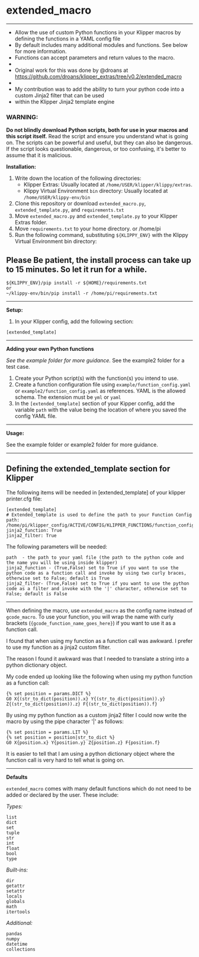 # extended_macro
---
* Allow the use of custom Python functions in your Klipper macros by defining the functions in a YAML config file
* By default includes many additional modules and functions. See below for more information.
* Functions can accept parameters and return values to the macro.
*
* Original work for this was done by @droans at https://github.com/droans/klipper_extras/tree/v0.2/extended_macro
*
* My contribution was to add the ability to turn your python code into a custom Jinja2 filter that can be used
* within the Klipper Jinja2 template engine

### WARNING:

**Do not blindly download Python scripts, both for use in your macros and this script itself.** Read the script and ensure you understand what is going on. The scripts can be powerful and useful, but they can also be dangerous. If the script looks questionable, dangerous, or too confusing, it's better to assume that it is malicious.

**Installation:**
1. Write down the location of the following directories:
    * Klipper Extras: Usually located at `/home/USER/klipper/klippy/extras`.
    * Klippy Virtual Environment `bin` directory: Usually located at `/home/USER/klippy-env/bin`
2. Clone this repository or download `extended_macro.py`, `extended_template.py`, and `requirements.txt`
3. Move `extended_macro.py` and `extended_template.py` to your Klipper Extras folder.
4. Move `requirements.txt` to your home directory. or /home/pi
5. Run the following command, substituting `${KLIPPY_ENV}` with the Klippy Virtual Environment bin directory:

## Please Be patient, the install process can take up to 15 minutes.  So let it run for a while.

```
${KLIPPY_ENV}/pip install -r ${HOME}/requirements.txt
or
~/klippy-env/bin/pip install -r /home/pi/requirements.txt
```

---
**Setup:**

1. In your Klipper config, add the following section:
```
[extended_template]
```

---
**Adding your own Python functions**

*See the example folder for more guidance.* See the example2 folder for a test case.

1. Create your Python script(s) with the function(s) you intend to use.
2. Create a function configuration file using `example/function_config.yaml` or `example2/function_config.yaml` as references. YAML is the allowed schema. The extension must be `yml` or `yaml`
3. In the `[extended_template]` section of your Kipper config, add the variable `path` with the value being the location of where you saved the config YAML file.

---
**Usage:**

See the example folder or example2 folder for more guidance.

---

## Defining the extended_template section for Klipper

The following items will be needed in [extended_template] of your klipper printer.cfg file:

```
[extended_template]
# Extended_template is used to define the path to your Function Config
path: /home/pi/klipper_config/ACTIVE/CONFIG/KLIPPER_FUNCTIONS/function_config.yaml
jinja2_function: True
jinja2_filter: True

```

The following parameters will be needed:

```
path  - the path to your yaml file (the path to the python code and the name you will be using inside klipper)
jinja2_function - (True,False) set to True if you want to use the python code as a function call and invoke by using two curly braces, otherwise set to False; default is True
jinja2_filter- (True,False) set to True if you want to use the python code as a filter and invoke with the '|' character, otherwise set to False; default is False
```
---

When defining the macro, use `extended_macro` as the config name instead of `gcode_macro`. To use your function, you will wrap the name with curly brackets (`{gcode_function_name_goes_here}`) if you want to use it as a function call.

I found that when using my function as a function call was awkward.  I prefer to use my function as a jinja2 custom filter.

The reason I found it awkward was that I needed to translate a string into a python dictionary object.

My code ended up looking like the following when using my python function as a function call:

```
{% set position = params.DICT %}
G0 X{(str_to_dict(position)).x} Y{(str_to_dict(position)).y} Z{(str_to_dict(position)).z} F{(str_to_dict(position)).f}
```

By using my python function as a custom jinja2 filter I could now write the macro by using the pipe character '|' as follows:

```
{% set position = params.LIT %}
{% set position = position|str_to_dict %}
G0 X{position.x} Y{position.y} Z{position.z} F{position.f}
```

It is easier to tell that I am using a python dictionary object where the function call is very hard to tell what is going on.

---
**Defaults**

`extended_macro` comes with many default functions which do not need to be added or declared by the user. These include:

*Types:*
```
list
dict
set
tuple
str
int
float
bool
type
```

*Built-ins:*
```
dir
getattr
setattr
locals
globals
math
itertools
```

*Additional:*
```
pandas
numpy
datetime
collections
```